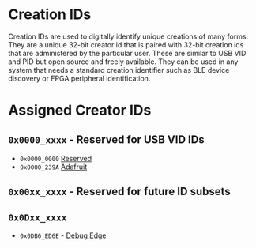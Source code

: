 # Creation IDs
Creation IDs are used to digitally identify unique creations of many forms. They are a unique 32-bit creator id that is paired with 32-bit creation ids that are administered by the particular user. These are similar to USB VID and PID but open source and freely available. They can be used in any system that needs a standard creation identifier such as BLE device discovery or FPGA peripheral identification.

# Assigned Creator IDs

## `0x0000_xxxx` - Reserved for USB VID IDs

* `0x0000_0000` [Reserved](https://github.com/creationid/creators)
* `0x0000_239A` [Adafruit](https://github.com/adafruit/creations)

## `0x00xx_xxxx` - Reserved for future ID subsets

## `0x0Dxx_xxxx`
*  `0x0DB6_ED6E` - [Debug Edge](https://debug-edge.io)
